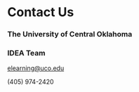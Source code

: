# Contact Us

### The University of Central Oklahoma

### IDEA Team

elearning@uco.edu

(405) 974-2420
